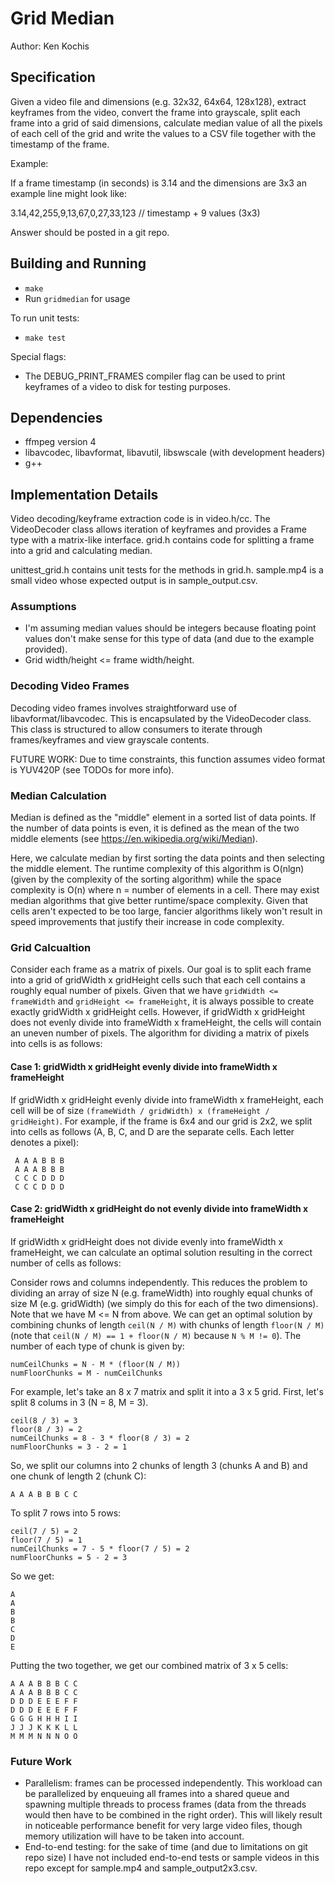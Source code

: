 # Grid Median
Author: Ken Kochis

## Specification

Given a video file and dimensions (e.g. 32x32, 64x64, 128x128), 
extract keyframes from the video, convert the frame into grayscale, 
split each frame into a grid of said dimensions, calculate median 
value of all the pixels of each cell of the grid and write the values to a CSV file together with the timestamp of the frame.

Example:

If a frame timestamp (in seconds) is 3.14 and the dimensions are 3x3 an example line might look like:

  3.14,42,255,9,13,67,0,27,33,123  // timestamp + 9 values (3x3) 

Answer should be posted in a git repo.

## Building and Running
- ```make```
- Run ```gridmedian``` for usage

To run unit tests:
 - ```make test```

Special flags:
- The DEBUG_PRINT_FRAMES compiler flag can be used to print keyframes of a video to disk for testing purposes.


 ## Dependencies

- ffmpeg version 4
- libavcodec, libavformat, libavutil, libswscale (with development headers)
- g++


## Implementation Details

Video decoding/keyframe extraction code is in video.h/cc. The VideoDecoder class allows iteration of keyframes
and provides a Frame type with a matrix-like interface. grid.h contains code for splitting a frame into a grid
and calculating median.

unittest_grid.h contains unit tests for the methods in grid.h. sample.mp4 is a small video whose expected output
is in sample_output.csv.


### Assumptions
- I'm assuming median values should be integers because floating point values don't make sense for this type of data
(and due to the example provided).
- Grid width/height <= frame width/height.


### Decoding Video Frames

Decoding video frames involves straightforward use of libavformat/libavcodec. This is encapsulated by the VideoDecoder class. This
class is structured to allow consumers to iterate through frames/keyframes and view grayscale contents.

FUTURE WORK: Due to time constraints, this function assumes video format is YUV420P (see TODOs for more info).


### Median Calculation

Median is defined as the "middle" element in a sorted list of data points. If the number of data points is even, it is defined as
the mean of the two middle elements (see https://en.wikipedia.org/wiki/Median).

Here, we calculate median by first sorting the data
points and then selecting the middle element. The runtime complexity of this algorithm is O(nlgn) (given by the complexity of the
sorting algorithm) while the space complexity is O(n) where n = number of elements in a cell. There may exist median algorithms that
give better runtime/space complexity. Given that cells aren't expected to be too large, fancier algorithms likely won't result in speed improvements
that justify their increase in code complexity.


### Grid Calcualtion

Consider each frame as a matrix of pixels. Our goal is to split each frame into a grid of gridWidth x gridHeight cells such that each
cell contains a roughly equal number of pixels. Given that we have ```gridWidth <= frameWidth``` and ```gridHeight <= frameHeight```, it is
always possible to create exactly gridWidth x gridHeight cells. However, if gridWidth x gridHeight does not evenly divide into frameWidth x frameHeight,
the cells will contain an uneven number of pixels. The algorithm for dividing a matrix of pixels into cells is as follows:

#### Case 1: gridWidth x gridHeight evenly divide into frameWidth x frameHeight
If gridWidth x gridHeight evenly divide into frameWidth x frameHeight, each cell will be of size ```(frameWidth / gridWidth) x (frameHeight / gridHeight)```.
For example, if the frame is 6x4 and our grid is 2x2, we split into cells as follows (A, B, C, and D are the separate cells. Each letter denotes a pixel):

```
 A A A B B B
 A A A B B B
 C C C D D D
 C C C D D D
```

#### Case 2: gridWidth x gridHeight do not evenly divide into frameWidth x frameHeight
If gridWidth x gridHeight does not divide evenly into frameWidth x frameHeight, we can calculate an optimal solution resulting in the correct number
of cells as follows:

Consider rows and columns independently. This reduces the problem to dividing an array of size N (e.g. frameWidth) into roughly equal chunks of size M (e.g.
gridWidth) (we simply do this for each of the two dimensions). Note that we have M <= N from above. We can get an optimal solution by combining chunks
of length ```ceil(N / M)``` with chunks of length ```floor(N / M)``` (note that ```ceil(N / M) == 1 + floor(N / M)``` because ```N % M != 0```). The number of each type of chunk is given by:

```
numCeilChunks = N - M * (floor(N / M))
numFloorChunks = M - numCeilChunks
```

For example, let's take an 8 x 7 matrix and split it into a 3 x 5 grid. First, let's split 8 colums in 3 (N = 8, M = 3).
```
ceil(8 / 3) = 3
floor(8 / 3) = 2
numCeilChunks = 8 - 3 * floor(8 / 3) = 2
numFloorChunks = 3 - 2 = 1
```
So, we split our columns into 2 chunks of length 3 (chunks A and B) and one chunk of length 2 (chunk C):
```
A A A B B B C C
```
To split 7 rows into 5 rows:
```
ceil(7 / 5) = 2
floor(7 / 5) = 1
numCeilChunks = 7 - 5 * floor(7 / 5) = 2
numFloorChunks = 5 - 2 = 3
```
So we get:

```
A
A
B
B
C
D
E
```

Putting the two together, we get our combined matrix of 3 x 5 cells:
```
A A A B B B C C
A A A B B B C C
D D D E E E F F
D D D E E E F F
G G G H H H I I
J J J K K K L L
M M M N N N O O
```

### Future Work

- Parallelism: frames can be processed independently. This workload can be parallelized by enqueuing all frames
into a shared queue and spawning multiple threads to process frames (data from the threads would then have to be combined in the right
order). This will likely result in noticeable performance benefit for very large video files, though memory utilization will have to
be taken into account.
- End-to-end testing: for the sake of time (and due to limitations on git repo size) I have not included end-to-end tests or sample
videos in this repo except for sample.mp4 and sample_output2x3.csv.

